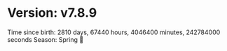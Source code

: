 # Version: v7.8.9
Time since birth: 2810 days, 67440 hours, 4046400 minutes, 242784000 seconds
Season: Spring 🌸
